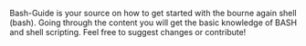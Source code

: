 Bash-Guide is your source on how to get started with the bourne again shell (bash). Going through the content you will get the basic knowledge of BASH and shell scripting. Feel free to suggest changes or contribute!
